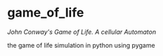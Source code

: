 # game_of_life

_John Conway's Game of Life. A cellular Automaton_

the game of life simulation in python using pygame

